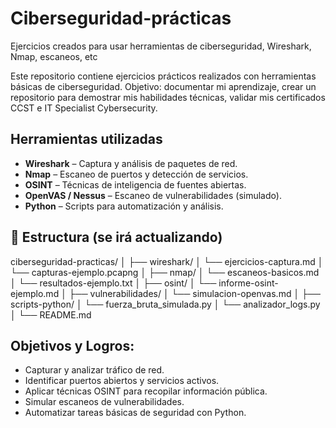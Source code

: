 # Ciberseguridad-prácticas
Ejercicios creados para usar herramientas de ciberseguridad, Wireshark, Nmap, escaneos, etc

Este repositorio contiene ejercicios prácticos realizados con herramientas básicas de ciberseguridad. 
Objetivo: documentar mi aprendizaje, crear un repositorio para demostrar mis habilidades técnicas, validar mis certificados CCST e IT Specialist Cybersecurity.

## Herramientas utilizadas

- **Wireshark** – Captura y análisis de paquetes de red.
- **Nmap** – Escaneo de puertos y detección de servicios.
- **OSINT** – Técnicas de inteligencia de fuentes abiertas.
- **OpenVAS / Nessus** – Escaneo de vulnerabilidades (simulado).
- **Python** – Scripts para automatización y análisis.

## 📁 Estructura (se irá actualizando)
ciberseguridad-practicas/ │ ├── wireshark/ │ └── ejercicios-captura.md │ └── capturas-ejemplo.pcapng │ ├── nmap/ │ └── escaneos-basicos.md │ └── resultados-ejemplo.txt │ ├── osint/ │ └── informe-osint-ejemplo.md │ ├── vulnerabilidades/ │ └── simulacion-openvas.md │ ├── scripts-python/ │ └── fuerza_bruta_simulada.py │ └── analizador_logs.py │ └── README.md

  ## Objetivos y Logros:

- Capturar y analizar tráfico de red.
- Identificar puertos abiertos y servicios activos.
- Aplicar técnicas OSINT para recopilar información pública.
- Simular escaneos de vulnerabilidades.
- Automatizar tareas básicas de seguridad con Python.


